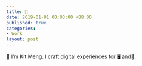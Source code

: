 ```yaml
---
title: 👋
date: 2019-01-01 00:00:00 +08:00
published: true
categories:
- Work
layout: post
---
```


👋 I’m Kit Meng. 
I craft digital
experiences
for 🖥️ and📱.
